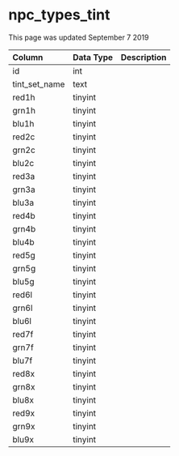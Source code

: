 # npc\_types\_tint

This page was updated September 7 2019

| Column | Data Type | Description |
| :--- | :--- | :--- |
| id | int |  |
| tint\_set\_name | text |  |
| red1h | tinyint |  |
| grn1h | tinyint |  |
| blu1h | tinyint |  |
| red2c | tinyint |  |
| grn2c | tinyint |  |
| blu2c | tinyint |  |
| red3a | tinyint |  |
| grn3a | tinyint |  |
| blu3a | tinyint |  |
| red4b | tinyint |  |
| grn4b | tinyint |  |
| blu4b | tinyint |  |
| red5g | tinyint |  |
| grn5g | tinyint |  |
| blu5g | tinyint |  |
| red6l | tinyint |  |
| grn6l | tinyint |  |
| blu6l | tinyint |  |
| red7f | tinyint |  |
| grn7f | tinyint |  |
| blu7f | tinyint |  |
| red8x | tinyint |  |
| grn8x | tinyint |  |
| blu8x | tinyint |  |
| red9x | tinyint |  |
| grn9x | tinyint |  |
| blu9x | tinyint |  |

